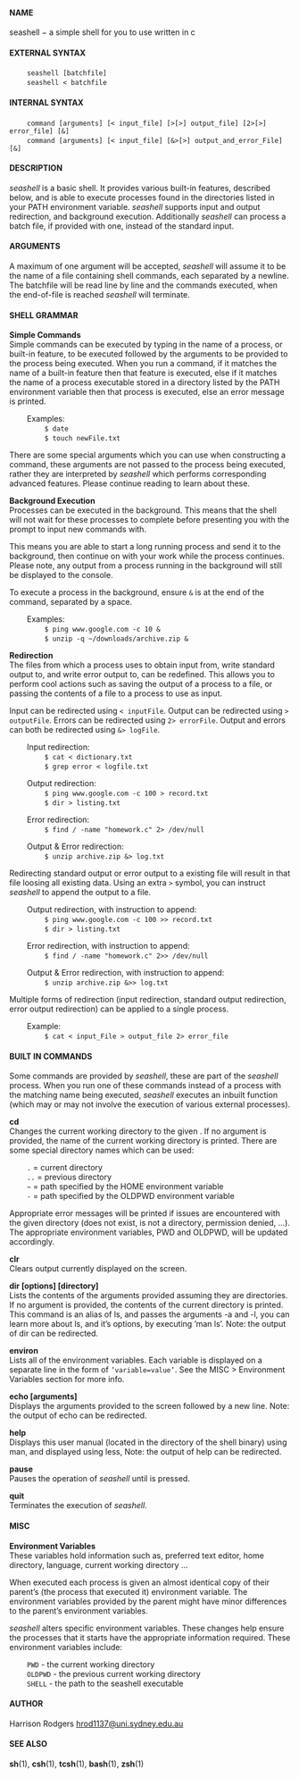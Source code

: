 #### NAME

seashell − a simple shell for you to use written in c

#### EXTERNAL SYNTAX

&nbsp;&nbsp;&nbsp;&nbsp;&nbsp;&nbsp;&nbsp;&nbsp;`seashell [batchfile]`  
&nbsp;&nbsp;&nbsp;&nbsp;&nbsp;&nbsp;&nbsp;&nbsp;`seashell < batchfile`

#### INTERNAL SYNTAX

&nbsp;&nbsp;&nbsp;&nbsp;&nbsp;&nbsp;&nbsp;&nbsp;`command [arguments] [< input_file] [>[>] output_file] [2>[>] error_file] [&]`  
&nbsp;&nbsp;&nbsp;&nbsp;&nbsp;&nbsp;&nbsp;&nbsp;`command [arguments] [< input_file] [&>[>] output_and_error_File] [&]`

#### DESCRIPTION

*seashell* is a basic shell. It provides various built-in features, described below, and is able to execute processes found in the directories listed in your PATH environment variable. *seashell* supports input and output redirection, and background execution. Additionally *seashell* can process a batch file, if provided with one, instead of the standard input.

#### ARGUMENTS

A maximum of one argument will be accepted, *seashell* will assume it to be the name of a file containing shell commands, each separated by a newline. The batchfile will be read line by line and the commands executed, when the end-of-file is reached *seashell* will terminate.

#### SHELL GRAMMAR

**Simple Commands**  
Simple commands can be executed by typing in the name of a process, or built-in feature, to be executed followed by the arguments to be provided to the process being executed. When you run a command, if it matches the name of a built-in feature then that feature is executed, else if it matches the name of a process executable stored in a directory listed by the PATH environment variable then that process is executed, else an error message is printed.

&nbsp;&nbsp;&nbsp;&nbsp;&nbsp;&nbsp;&nbsp;&nbsp;Examples:  
&nbsp;&nbsp;&nbsp;&nbsp;&nbsp;&nbsp;&nbsp;&nbsp;&nbsp;&nbsp;&nbsp;&nbsp;&nbsp;&nbsp;&nbsp;&nbsp;`$ date`  
&nbsp;&nbsp;&nbsp;&nbsp;&nbsp;&nbsp;&nbsp;&nbsp;&nbsp;&nbsp;&nbsp;&nbsp;&nbsp;&nbsp;&nbsp;&nbsp;`$ touch newFile.txt`

There are some special arguments which you can use when constructing a command, these arguments are not passed to the process being executed, rather they are interpreted by *seashell* which performs corresponding advanced features. Please continue reading to learn about these.

**Background Execution**  
Processes can be executed in the background. This means that the shell will not wait for these processes to complete before presenting you with the prompt to input new commands with.

This means you are able to start a long running process and send it to the background, then continue on with your work while the process continues. Please note, any output from a process running in the background will still be displayed to the console.

To execute a process in the background, ensure `&` is at the end of the command, separated by a space.

&nbsp;&nbsp;&nbsp;&nbsp;&nbsp;&nbsp;&nbsp;&nbsp;Examples:  
&nbsp;&nbsp;&nbsp;&nbsp;&nbsp;&nbsp;&nbsp;&nbsp;&nbsp;&nbsp;&nbsp;&nbsp;&nbsp;&nbsp;&nbsp;&nbsp;`$ ping www.google.com -c 10 &`  
&nbsp;&nbsp;&nbsp;&nbsp;&nbsp;&nbsp;&nbsp;&nbsp;&nbsp;&nbsp;&nbsp;&nbsp;&nbsp;&nbsp;&nbsp;&nbsp;`$ unzip -q ~/downloads/archive.zip &`

**Redirection**  
The files from which a process uses to obtain input from, write standard output to, and write error output to, can be redefined. This allows you to perform cool actions such as saving the output of a process to a file, or passing the contents of a file to a process to use as input.

Input can be redirected using `< inputFile`. Output can be redirected using `> outputFile`. Errors can be redirected using `2> errorFile`. Output and errors can both be redirected using `&> logFile`.

&nbsp;&nbsp;&nbsp;&nbsp;&nbsp;&nbsp;&nbsp;&nbsp;Input redirection:  
&nbsp;&nbsp;&nbsp;&nbsp;&nbsp;&nbsp;&nbsp;&nbsp;&nbsp;&nbsp;&nbsp;&nbsp;&nbsp;&nbsp;&nbsp;&nbsp;`$ cat < dictionary.txt`  
&nbsp;&nbsp;&nbsp;&nbsp;&nbsp;&nbsp;&nbsp;&nbsp;&nbsp;&nbsp;&nbsp;&nbsp;&nbsp;&nbsp;&nbsp;&nbsp;`$ grep error < logfile.txt`

&nbsp;&nbsp;&nbsp;&nbsp;&nbsp;&nbsp;&nbsp;&nbsp;Output redirection:  
&nbsp;&nbsp;&nbsp;&nbsp;&nbsp;&nbsp;&nbsp;&nbsp;&nbsp;&nbsp;&nbsp;&nbsp;&nbsp;&nbsp;&nbsp;&nbsp;`$ ping www.google.com -c 100 > record.txt`  
&nbsp;&nbsp;&nbsp;&nbsp;&nbsp;&nbsp;&nbsp;&nbsp;&nbsp;&nbsp;&nbsp;&nbsp;&nbsp;&nbsp;&nbsp;&nbsp;`$ dir > listing.txt`

&nbsp;&nbsp;&nbsp;&nbsp;&nbsp;&nbsp;&nbsp;&nbsp;Error redirection:  
&nbsp;&nbsp;&nbsp;&nbsp;&nbsp;&nbsp;&nbsp;&nbsp;&nbsp;&nbsp;&nbsp;&nbsp;&nbsp;&nbsp;&nbsp;&nbsp;`$ find / -name "homework.c" 2> /dev/null`

&nbsp;&nbsp;&nbsp;&nbsp;&nbsp;&nbsp;&nbsp;&nbsp;Output & Error redirection:  
&nbsp;&nbsp;&nbsp;&nbsp;&nbsp;&nbsp;&nbsp;&nbsp;&nbsp;&nbsp;&nbsp;&nbsp;&nbsp;&nbsp;&nbsp;&nbsp;`$ unzip archive.zip &> log.txt`

Redirecting standard output or error output to a existing file will result in that file loosing all existing data. Using an extra `>` symbol, you can instruct *seashell* to append the output to a file.

&nbsp;&nbsp;&nbsp;&nbsp;&nbsp;&nbsp;&nbsp;&nbsp;Output redirection, with instruction to append:  
&nbsp;&nbsp;&nbsp;&nbsp;&nbsp;&nbsp;&nbsp;&nbsp;&nbsp;&nbsp;&nbsp;&nbsp;&nbsp;&nbsp;&nbsp;&nbsp;`$ ping www.google.com -c 100 >> record.txt`  
&nbsp;&nbsp;&nbsp;&nbsp;&nbsp;&nbsp;&nbsp;&nbsp;&nbsp;&nbsp;&nbsp;&nbsp;&nbsp;&nbsp;&nbsp;&nbsp;`$ dir > listing.txt`

&nbsp;&nbsp;&nbsp;&nbsp;&nbsp;&nbsp;&nbsp;&nbsp;Error redirection, with instruction to append:  
&nbsp;&nbsp;&nbsp;&nbsp;&nbsp;&nbsp;&nbsp;&nbsp;&nbsp;&nbsp;&nbsp;&nbsp;&nbsp;&nbsp;&nbsp;&nbsp;`$ find / -name "homework.c" 2>> /dev/null`

&nbsp;&nbsp;&nbsp;&nbsp;&nbsp;&nbsp;&nbsp;&nbsp;Output & Error redirection, with instruction to append:  
&nbsp;&nbsp;&nbsp;&nbsp;&nbsp;&nbsp;&nbsp;&nbsp;&nbsp;&nbsp;&nbsp;&nbsp;&nbsp;&nbsp;&nbsp;&nbsp;`$ unzip archive.zip &>> log.txt`

Multiple forms of redirection (input redirection, standard output redirection, error output redirection) can be applied to a single process.

&nbsp;&nbsp;&nbsp;&nbsp;&nbsp;&nbsp;&nbsp;&nbsp;Example:  
&nbsp;&nbsp;&nbsp;&nbsp;&nbsp;&nbsp;&nbsp;&nbsp;&nbsp;&nbsp;&nbsp;&nbsp;&nbsp;&nbsp;&nbsp;&nbsp;`$ cat < input_File > output_file 2> error_file`

#### BUILT IN COMMANDS

Some commands are provided by *seashell*, these are part of the *seashell* process. When you run one of these commands instead of a process with the matching name being executed, *seashell* executes an inbuilt function (which may or may not involve the execution of various external processes).

**cd <directory>**  
Changes the current working directory to the given <directory>. If no argument is provided, the name of the current working directory is printed. There are some special directory names which can be used:

&nbsp;&nbsp;&nbsp;&nbsp;&nbsp;&nbsp;&nbsp;&nbsp;`.` = current directory  
&nbsp;&nbsp;&nbsp;&nbsp;&nbsp;&nbsp;&nbsp;&nbsp;`..` = previous directory  
&nbsp;&nbsp;&nbsp;&nbsp;&nbsp;&nbsp;&nbsp;&nbsp;`~` = path specified by the HOME environment variable  
&nbsp;&nbsp;&nbsp;&nbsp;&nbsp;&nbsp;&nbsp;&nbsp;`-` = path specified by the OLDPWD environment variable

Appropriate error messages will be printed if issues are encountered with the given directory (does not exist, is not a directory, permission denied, ...). The appropriate environment variables, PWD and OLDPWD, will be updated accordingly.

**clr**  
Clears output currently displayed on the screen.

**dir [options] [directory]**  
Lists the contents of the arguments provided assuming they are directories. If no argument is provided, the contents of the current directory is printed. This command is an alias of ls, and passes the arguments -a and -l, you can learn more about ls, and it’s options, by executing ’man ls’. Note: the output of dir can be redirected.

**environ**  
Lists all of the environment variables. Each variable is displayed on a separate line in the form of `’variable=value’`. See the MISC > Environment Variables section for more info.

**echo [arguments]**  
Displays the arguments provided to the screen followed by a new line. Note: the output of echo can be redirected.

**help**  
Displays this user manual (located in the directory of the shell binary) using man, and displayed using less, Note: the output of help can be redirected.

**pause**  
Pauses the operation of *seashell* until <Enter> is pressed.

**quit**  
Terminates the execution of *seashell*.

#### MISC

**Environment Variables**  
These variables hold information such as, preferred text editor, home directory, language, current working directory ...

When executed each process is given an almost identical copy of their parent’s (the process that executed it) environment variable. The environment variables provided by the parent might have minor differences to the parent’s environment variables.

*seashell* alters specific environment variables. These changes help ensure the processes that it starts have the appropriate information required. These environment variables include:  

&nbsp;&nbsp;&nbsp;&nbsp;&nbsp;&nbsp;&nbsp;&nbsp;`PWD` - the current working directory  
&nbsp;&nbsp;&nbsp;&nbsp;&nbsp;&nbsp;&nbsp;&nbsp;`OLDPWD` - the previous current working directory  
&nbsp;&nbsp;&nbsp;&nbsp;&nbsp;&nbsp;&nbsp;&nbsp;`SHELL` - the path to the seashell executable

#### AUTHOR

Harrison Rodgers <hrod1137@uni.sydney.edu.au>

#### SEE ALSO

**sh**(1), **csh**(1), **tcsh**(1), **bash**(1), **zsh**(1)
